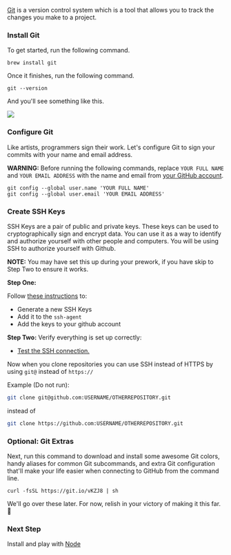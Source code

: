 [Git](https://git-scm.com/) is a version control system which is a tool that allows you to track the changes you make to a project.

### Install Git

To get started, run the following command.

```
brew install git
```

Once it finishes, run the following command.

```
git --version
```

And you'll see something like this.

![](https://i.imgur.com/Gwx0LOn.png)

### Configure Git

Like artists, programmers sign their work. Let's configure Git to sign your commits with your name and email address.

**WARNING:** Before running the following commands, replace `YOUR FULL NAME` and `YOUR EMAIL ADDRESS` with the name and email from [your GitHub account](https://github.com/settings/profile).

```
git config --global user.name 'YOUR FULL NAME'
git config --global user.email 'YOUR EMAIL ADDRESS'
```

### Create SSH Keys

SSH Keys are a pair of public and private keys. These keys can be used to cryptographically sign and encrypt data. You can use it as a way to identify and authorize yourself with other people and computers. You will be using SSH to authorize yourself with Github.

**NOTE:** You may have set this up during your prework, if you have skip to Step Two to ensure it works.

**Step One:**

Follow [these instructions](https://help.github.com/articles/generating-a-new-ssh-key-and-adding-it-to-the-ssh-agent/) to:
- Generate a new SSH Keys
- Add it to the `ssh-agent`
- Add the keys to your github account

**Step Two:** Verify everything is set up correctly:

- [Test the SSH connection.](https://help.github.com/articles/testing-your-ssh-connection/)

Now when you clone repositories you can use SSH instead of HTTPS by using `git@` instead of `https://`

Example (Do not run):

```bash
git clone git@github.com:USERNAME/OTHERREPOSITORY.git
```

instead of

```bash
git clone https://github.com:USERNAME/OTHERREPOSITORY.git
```

### Optional: Git Extras

Next, run this command to download and install some awesome Git colors, handy aliases for common Git subcommands, and extra Git configuration that'll make your life easier when connecting to GitHub from the command line.

```
curl -fsSL https://git.io/vKZJ8 | sh
```

We'll go over these later. For now, relish in your victory of making it this far. 🎉

### Next Step

Install and play with [Node](Node.md)
